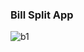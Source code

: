 ### Bill Split App

![b1](https://github.com/ritik48/Bill-Split/assets/84488726/ec852f98-1b81-4b15-b1ca-b0b41fc9a9d0)
